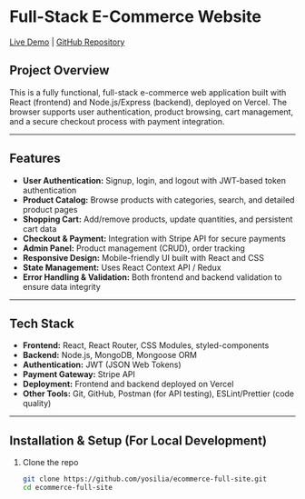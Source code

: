 # Full-Stack E-Commerce Website

[Live Demo](https://dmtouch.vercel.app/) | [GitHub Repository](https://github.com/yosilia/ecommerce-full-site)

## Project Overview

This is a fully functional, full-stack e-commerce web application built with React (frontend) and Node.js/Express (backend), deployed on Vercel. The browser supports user authentication, product browsing, cart management, and a secure checkout process with payment integration.

---

## Features

- **User Authentication:** Signup, login, and logout with JWT-based token authentication
- **Product Catalog:** Browse products with categories, search, and detailed product pages
- **Shopping Cart:** Add/remove products, update quantities, and persistent cart data
- **Checkout & Payment:** Integration with Stripe API for secure payments
- **Admin Panel:** Product management (CRUD), order tracking 
- **Responsive Design:** Mobile-friendly UI built with React and CSS
- **State Management:** Uses React Context API / Redux
- **Error Handling & Validation:** Both frontend and backend validation to ensure data integrity

---

## Tech Stack

- **Frontend:** React, React Router, CSS Modules, styled-components
- **Backend:** Node.js, MongoDB, Mongoose ORM
- **Authentication:** JWT (JSON Web Tokens)
- **Payment Gateway:** Stripe API
- **Deployment:** Frontend and backend deployed on Vercel 
- **Other Tools:** Git, GitHub, Postman (for API testing), ESLint/Prettier (code quality)

---

## Installation & Setup (For Local Development)

1. Clone the repo  
   ```bash
   git clone https://github.com/yosilia/ecommerce-full-site.git
   cd ecommerce-full-site
